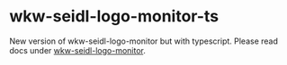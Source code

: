 # wkw-seidl-logo-monitor-ts

New version of wkw-seidl-logo-monitor but with typescript.
Please read docs under [wkw-seidl-logo-monitor](https://github.com/N05H/wkw-seidl-logo-monitor.git).